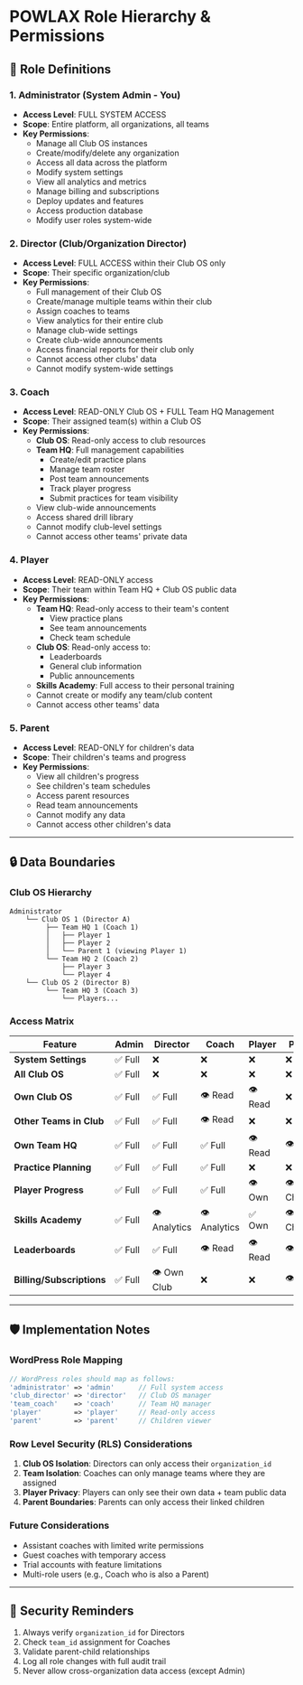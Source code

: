 # POWLAX Role Hierarchy & Permissions

## 🎯 Role Definitions

### 1. **Administrator** (System Admin - You)
- **Access Level**: FULL SYSTEM ACCESS
- **Scope**: Entire platform, all organizations, all teams
- **Key Permissions**:
  - Manage all Club OS instances
  - Create/modify/delete any organization
  - Access all data across the platform
  - Modify system settings
  - View all analytics and metrics
  - Manage billing and subscriptions
  - Deploy updates and features
  - Access production database
  - Modify user roles system-wide

### 2. **Director** (Club/Organization Director)
- **Access Level**: FULL ACCESS within their Club OS only
- **Scope**: Their specific organization/club
- **Key Permissions**:
  - Full management of their Club OS
  - Create/manage multiple teams within their club
  - Assign coaches to teams
  - View analytics for their entire club
  - Manage club-wide settings
  - Create club-wide announcements
  - Access financial reports for their club only
  - Cannot access other clubs' data
  - Cannot modify system-wide settings

### 3. **Coach**
- **Access Level**: READ-ONLY Club OS + FULL Team HQ Management
- **Scope**: Their assigned team(s) within a Club OS
- **Key Permissions**:
  - **Club OS**: Read-only access to club resources
  - **Team HQ**: Full management capabilities
    - Create/edit practice plans
    - Manage team roster
    - Post team announcements
    - Track player progress
    - Submit practices for team visibility
  - View club-wide announcements
  - Access shared drill library
  - Cannot modify club-level settings
  - Cannot access other teams' private data

### 4. **Player**
- **Access Level**: READ-ONLY access
- **Scope**: Their team within Team HQ + Club OS public data
- **Key Permissions**:
  - **Team HQ**: Read-only access to their team's content
    - View practice plans
    - See team announcements
    - Check team schedule
  - **Club OS**: Read-only access to:
    - Leaderboards
    - General club information
    - Public announcements
  - **Skills Academy**: Full access to their personal training
  - Cannot create or modify any team/club content
  - Cannot access other teams' data

### 5. **Parent**
- **Access Level**: READ-ONLY for children's data
- **Scope**: Their children's teams and progress
- **Key Permissions**:
  - View all children's progress
  - See children's team schedules
  - Access parent resources
  - Read team announcements
  - Cannot modify any data
  - Cannot access other children's data

---

## 🔒 Data Boundaries

### Club OS Hierarchy
```
Administrator
    └── Club OS 1 (Director A)
         ├── Team HQ 1 (Coach 1)
         │   ├── Player 1
         │   ├── Player 2
         │   └── Parent 1 (viewing Player 1)
         └── Team HQ 2 (Coach 2)
             ├── Player 3
             └── Player 4
    └── Club OS 2 (Director B)
         └── Team HQ 3 (Coach 3)
             └── Players...
```

### Access Matrix

| Feature | Admin | Director | Coach | Player | Parent |
|---------|-------|----------|-------|--------|--------|
| **System Settings** | ✅ Full | ❌ | ❌ | ❌ | ❌ |
| **All Club OS** | ✅ Full | ❌ | ❌ | ❌ | ❌ |
| **Own Club OS** | ✅ Full | ✅ Full | 👁️ Read | 👁️ Read | ❌ |
| **Other Teams in Club** | ✅ Full | ✅ Full | 👁️ Read | ❌ | ❌ |
| **Own Team HQ** | ✅ Full | ✅ Full | ✅ Full | 👁️ Read | 👁️ Read |
| **Practice Planning** | ✅ Full | ✅ Full | ✅ Full | ❌ | ❌ |
| **Player Progress** | ✅ Full | ✅ Full | ✅ Full | 👁️ Own | 👁️ Children |
| **Skills Academy** | ✅ Full | 👁️ Analytics | 👁️ Analytics | ✅ Own | 👁️ Children |
| **Leaderboards** | ✅ Full | ✅ Full | 👁️ Read | 👁️ Read | 👁️ Read |
| **Billing/Subscriptions** | ✅ Full | 👁️ Own Club | ❌ | ❌ | 👁️ Own |

---

## 🛡️ Implementation Notes

### WordPress Role Mapping
```php
// WordPress roles should map as follows:
'administrator' => 'admin'      // Full system access
'club_director' => 'director'   // Club OS manager
'team_coach'    => 'coach'      // Team HQ manager
'player'        => 'player'     // Read-only access
'parent'        => 'parent'     // Children viewer
```

### Row Level Security (RLS) Considerations
1. **Club OS Isolation**: Directors can only access their `organization_id`
2. **Team Isolation**: Coaches can only manage teams where they are assigned
3. **Player Privacy**: Players can only see their own data + team public data
4. **Parent Boundaries**: Parents can only access their linked children

### Future Considerations
- Assistant coaches with limited write permissions
- Guest coaches with temporary access
- Trial accounts with feature limitations
- Multi-role users (e.g., Coach who is also a Parent)

---

## 🚨 Security Reminders
1. Always verify `organization_id` for Directors
2. Check `team_id` assignment for Coaches
3. Validate parent-child relationships
4. Log all role changes with full audit trail
5. Never allow cross-organization data access (except Admin)